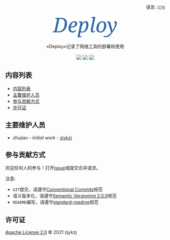 <div align="right">
  语言:
    🇨🇳
  <!-- <a title="英语" href="./README.en.md">🇺🇸</a> -->
  <!-- <a title="俄语" href="../ru/README.md">🇷🇺</a> -->
</div>

 <div align="center"><a title="" href="https://github.com/ZJDoc/Deploy"><img align="center" src="./imgs/Deploy.png"></a></div>

<p align="center">
  «Deploy»记录了网络工具的部署和使用
<br>
<br>
  <a href="https://github.com/RichardLitt/standard-readme"><img src="https://img.shields.io/badge/standard--readme-OK-green.svg?style=flat-square"></a>
  <a href="https://conventionalcommits.org"><img src="https://img.shields.io/badge/Conventional%20Commits-1.0.0-yellow.svg"></a>
  <a href="http://commitizen.github.io/cz-cli/"><img src="https://img.shields.io/badge/commitizen-friendly-brightgreen.svg"></a>
</p>

## 内容列表

- [内容列表](#内容列表)
- [主要维护人员](#主要维护人员)
- [参与贡献方式](#参与贡献方式)
- [许可证](#许可证)

## 主要维护人员

* zhujian - *Initial work* - [zjykzj](https://github.com/zjykzj)

## 参与贡献方式

欢迎任何人的参与！打开[issue](https://github.com/ZJDoc/Deploy/issues)或提交合并请求。

注意:

* `GIT`提交，请遵守[Conventional Commits](https://www.conventionalcommits.org/en/v1.0.0-beta.4/)规范
* 语义版本化，请遵守[Semantic Versioning 2.0.0](https://semver.org)规范
* `README`编写，请遵守[standard-readme](https://github.com/RichardLitt/standard-readme)规范

## 许可证

[Apache License 2.0](LICENSE) © 2021 zjykzj